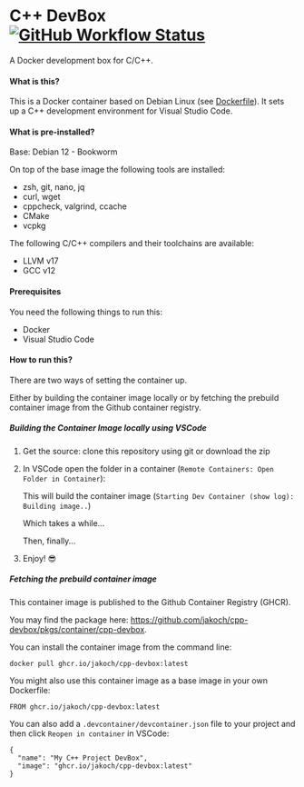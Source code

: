 
# C++ DevBox [![GitHub Workflow Status](https://img.shields.io/github/actions/workflow/status/jakoch/cpp-devbox/release.yml?branch=main&style=flat&logo=github&label=Image%20published%20on%20GHCR)](https://github.com/jakoch/cpp-devbox)

A Docker development box for C/C++.

#### What is this?

This is a Docker container based on Debian Linux (see [Dockerfile](https://github.com/jakoch/cpp-devbox/blob/main/.devcontainer/Dockerfile)).
It sets up a C++ development environment for Visual Studio Code.

#### What is pre-installed?

Base: Debian 12 - Bookworm

On top of the base image the following tools are installed:
- zsh, git, nano, jq
- curl, wget
- cppcheck, valgrind, ccache
- CMake
- vcpkg

The following C/C++ compilers and their toolchains are available:
 - LLVM v17
 - GCC v12

#### Prerequisites

You need the following things to run this:

- Docker
- Visual Studio Code

#### How to run this?

There are two ways of setting the container up.

Either by building the container image locally or by fetching the prebuild container image from the Github container registry.

##### Building the Container Image locally using VSCode

1. Get the source: clone this repository using git or download the zip
2. In VSCode open the folder in a container (`Remote Containers: Open Folder in Container`):

   This will build the container image (`Starting Dev Container (show log): Building image..`)

   Which takes a while...

   Then, finally...
3. Enjoy! :sunglasses:

##### Fetching the prebuild container image

This container image is published to the Github Container Registry (GHCR).

You may find the package here: https://github.com/jakoch/cpp-devbox/pkgs/container/cpp-devbox.

You can install the container image from the command line:
```
docker pull ghcr.io/jakoch/cpp-devbox:latest
```

You might also use this container image as a base image in your own Dockerfile:
```
FROM ghcr.io/jakoch/cpp-devbox:latest
```

You can also add a `.devcontainer/devcontainer.json` file to your project and then click `Reopen in container` in VSCode:
```
{
  "name": "My C++ Project DevBox",
  "image": "ghcr.io/jakoch/cpp-devbox:latest"
}
```
